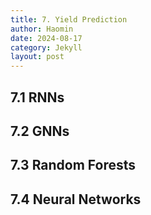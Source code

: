 ```yaml
---
title: 7. Yield Prediction
author: Haomin
date: 2024-08-17
category: Jekyll
layout: post
---
```


## 7.1 RNNs

## 7.2 GNNs

## 7.3 Random Forests

## 7.4 Neural Networks

